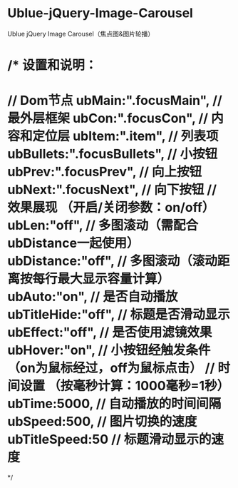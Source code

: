 Ublue-jQuery-Image-Carousel
===========================

Ublue jQuery Image Carousel（焦点图&amp;图片轮播）

/* 设置和说明：
=====================================================
// Dom节点
ubMain:".focusMain",  	// 最外层框架
ubCon:".focusCon",		// 内容和定位层
ubItem:".item",				// 列表项
ubBullets:".focusBullets",	// 小按钮
ubPrev:".focusPrev",		// 向上按钮
ubNext:".focusNext",		// 向下按钮
// 效果展现 （开启/关闭参数：on/off）
ubLen:"off",				// 多图滚动（需配合ubDistance一起使用）
ubDistance:"off",			// 多图滚动（滚动距离按每行最大显示容量计算）
ubAuto:"on",				// 是否自动播放
ubTitleHide:"off",			// 标题是否滑动显示
ubEffect:"off",				// 是否使用滤镜效果
ubHover:"on",				// 小按钮经触发条件（on为鼠标经过，off为鼠标点击）
// 时间设置 （按毫秒计算：1000毫秒=1秒）
ubTime:5000,				// 自动播放的时间间隔
ubSpeed:500,				// 图片切换的速度
ubTitleSpeed:50			// 标题滑动显示的速度
=====================================================
*/
